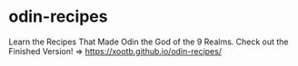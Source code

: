 # odin-recipes

Learn the Recipes That Made Odin the God of the 9 Realms. Check out the Finished Version! => https://xootb.github.io/odin-recipes/ 

